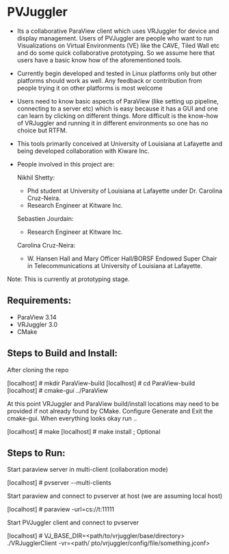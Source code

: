PVJuggler
=========

- Its a collaborative ParaView client which uses VRJuggler for device and
  display management. Users of PVJuggler are people who want to run
  Visualizations on Virtual Environments (VE) like the CAVE, Tiled Wall etc and
  do some quick collaborative prototyping. So we assume here that users have a
  basic know how of the aforementioned tools.

- Currently begin developed and tested in Linux platforms only but other
  platforms should work as well. Any feedback or contribution from people trying
  it on other platforms is most welcome

- Users need to know basic aspects of ParaView (like setting up pipeline,
  connecting to a server etc) which is easy because it has a GUI and one can
  learn by clicking on different things. More difficult is the know-how of
  VRJuggler and running it in different environments so one has no choice but
  RTFM.

- This tools primarily conceived at University of Louisiana at Lafayette and
  being developed collaboration with Kiware Inc.

- People involved in this project are:

  Nikhil Shetty:
  - Phd student at University of Louisiana at Lafayette under Dr. Carolina Cruz-Neira.
  - Research Engineer at Kitware Inc.

  Sebastien Jourdain:
  - Research Engineer at Kitware Inc.

  Carolina Cruz-Neira:
  - W. Hansen Hall and Mary Officer Hall/BORSF Endowed Super Chair in
    Telecommunications at University of Louisiana at Lafayette.

Note: This is currently at prototyping stage.

Requirements:
------------

- ParaView 3.14
- VRJuggler 3.0
- CMake

Steps to Build and Install:
---------------------------
After cloning the repo

[localhost] # mkdir ParaView-build
[localhost] # cd ParaView-build
[localhost] # cmake-gui ../ParaView

At this point VRJuggler and ParaView build/install locations may need to be
provided if not already found by CMake. Configure Generate and Exit the
cmake-gui. When everything looks okay run ..

[localhost] # make
[localhost] # make install ; Optional

Steps to Run:
-------------
Start paraview server in multi-client (collaboration mode)

[localhost] # pvserver --multi-clients

Start paraview and connect to pvserver at host (we are assuming local host)

[localhost] # paraview -url=cs://t:11111

Start PVJuggler client and connect to pvserver

[localhost] # VJ_BASE_DIR=<path/to/vrjuggler/base/directory> ./VRJugglerClient -vr=<path/              pto/vrjuggler/config/file/something.jconf>

